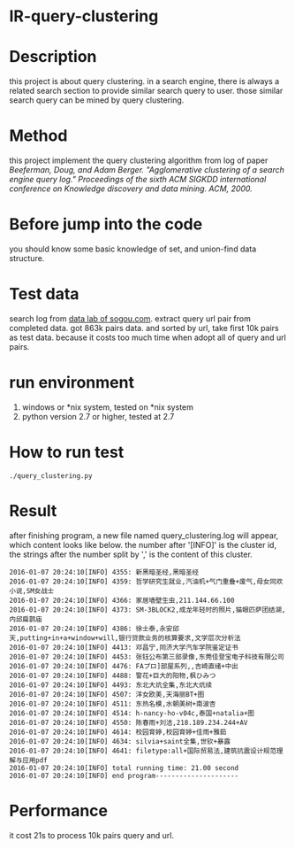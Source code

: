 # IR-query-clustering


Description
======
this project is about query clustering. in a search engine, there is always a related search 
section to provide similar search query to user. those similar search query can be mined by
query clustering.


Method
=======
this project implement the query clustering algorithm from log of paper *Beeferman, Doug, and Adam Berger. "Agglomerative clustering of a search engine query log." Proceedings of the sixth ACM SIGKDD international conference on Knowledge discovery and data mining. ACM, 2000.*

Before jump into the code
=======
you should know some basic knowledge of set, and union-find data structure.


Test data
=======
search log from [data lab of sogou.com](http://www.sogou.com/labs/dl/q-e.html).
extract query url pair from completed data. got 863k pairs data. and sorted by url, take first 10k pairs
as test data. because it costs too much time when adopt all of query and url pairs. 


run environment
=======

1. windows or *nix system, tested on *nix system   
1. python version 2.7 or higher, tested at 2.7


How to run test
=======

    ./query_clustering.py

Result
======
after finishing program, a new file named query_clustering.log will appear, which content looks like below.
the number after '[INFO]' is the cluster id, the strings after the number split by ',' is the content of this cluster.

    2016-01-07 20:24:10[INFO] 4355: 新黑暗圣经,黑暗圣经
    2016-01-07 20:24:10[INFO] 4359: 哲学研究生就业,汽油机+气门重叠+废气,母女同欢小说,SM女战士
    2016-01-07 20:24:10[INFO] 4366: 家居墙壁生虫,211.144.66.100
    2016-01-07 20:24:10[INFO] 4373: SM-3BLOCK2,成龙年轻时的照片,猫眼匹萨团结湖,内邱扁鹊庙
    2016-01-07 20:24:10[INFO] 4386: 徐士泰,永安邱天,putting+in+a+window+will,银行贷款业务的核算要求,文学层次分析法
    2016-01-07 20:24:10[INFO] 4413: 邓昌宁,同济大学汽车学院鉴定证书
    2016-01-07 20:24:10[INFO] 4453: 张钰公布第三部录像,东莞佳登宝电子科技有限公司
    2016-01-07 20:24:10[INFO] 4476: FAプロ]部屋系列,,吉崎直绪+中出
    2016-01-07 20:24:10[INFO] 4488: 警花+巨大的阳物,枫ひみつ
    2016-01-07 20:24:10[INFO] 4493: 东北大炕全集,东北大炕续
    2016-01-07 20:24:10[INFO] 4507: 洋女欧美,天海丽BT+图
    2016-01-07 20:24:10[INFO] 4511: 东热名模,水朝美树+南波杏
    2016-01-07 20:24:10[INFO] 4514: h-nancy-ho-v04c,泰国+natalia+图
    2016-01-07 20:24:10[INFO] 4550: 陈春雨+刘洁,218.189.234.244+AV
    2016-01-07 20:24:10[INFO] 4614: 校园育婷,校园育婷+佳雨+雅茹
    2016-01-07 20:24:10[INFO] 4634: silvia+saint全集,世钦+暴露
    2016-01-07 20:24:10[INFO] 4641: filetype:all+国际贸易法,建筑抗震设计规范理解与应用pdf
    2016-01-07 20:24:10[INFO] total running time: 21.00 second
    2016-01-07 20:24:10[INFO] end program---------------------

Performance
=======

it cost 21s to process 10k pairs query and url.